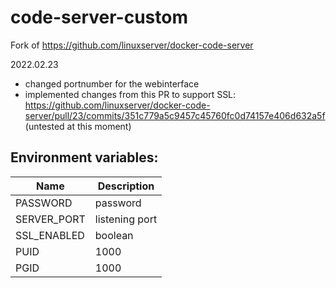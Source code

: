 # code-server-custom

Fork of https://github.com/linuxserver/docker-code-server

2022.02.23
  - changed portnumber for the webinterface
  - implemented changes from this PR to support SSL: https://github.com/linuxserver/docker-code-server/pull/23/commits/351c779a5c9457c45760fc0d74157e406d632a5f
    (untested at this moment)
    
    
## Environment variables:
|Name|Description|
|-|-|
|PASSWORD|password|
|SERVER_PORT|listening port|
|SSL_ENABLED|boolean|
|PUID|1000|
|PGID|1000|
